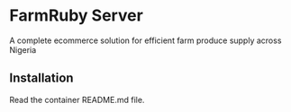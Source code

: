 # FarmRuby Server

A complete ecommerce solution for efficient farm produce supply across Nigeria 

## Installation

Read the container README.md file.

